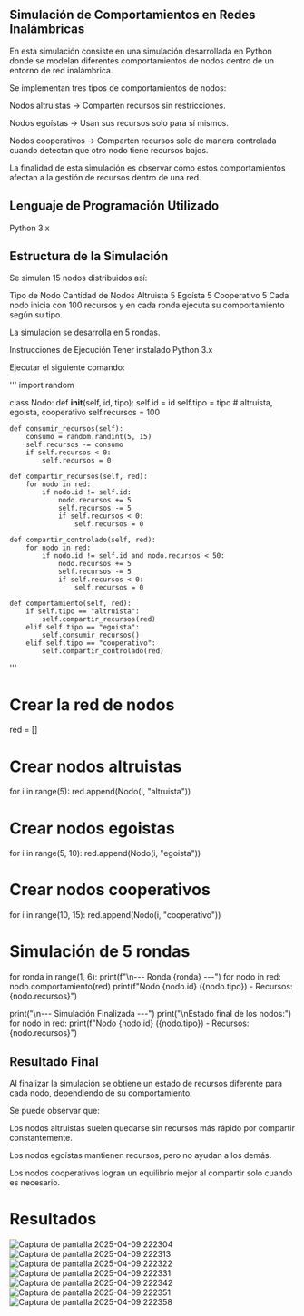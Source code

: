 ## Simulación de Comportamientos en Redes Inalámbricas

En esta simulación consiste en una simulación desarrollada en Python donde se modelan diferentes comportamientos de nodos dentro de un entorno de red inalámbrica.

Se implementan tres tipos de comportamientos de nodos:

Nodos altruistas → Comparten recursos sin restricciones.

Nodos egoístas → Usan sus recursos solo para sí mismos.

Nodos cooperativos → Comparten recursos solo de manera controlada cuando detectan que otro nodo tiene recursos bajos.

La finalidad de esta simulación es observar cómo estos comportamientos afectan a la gestión de recursos dentro de una red.

## Lenguaje de Programación Utilizado
Python 3.x

## Estructura de la Simulación
Se simulan 15 nodos distribuidos así:

Tipo de Nodo	Cantidad de Nodos
Altruista	5
Egoísta	5
Cooperativo	5
Cada nodo inicia con 100 recursos y en cada ronda ejecuta su comportamiento según su tipo.

La simulación se desarrolla en 5 rondas.

Instrucciones de Ejecución
Tener instalado Python 3.x

Ejecutar el siguiente comando:

'''
import random

class Nodo:
    def __init__(self, id, tipo):
        self.id = id
        self.tipo = tipo  # altruista, egoista, cooperativo
        self.recursos = 100

    def consumir_recursos(self):
        consumo = random.randint(5, 15)
        self.recursos -= consumo
        if self.recursos < 0:
            self.recursos = 0

    def compartir_recursos(self, red):
        for nodo in red:
            if nodo.id != self.id:
                nodo.recursos += 5
                self.recursos -= 5
                if self.recursos < 0:
                    self.recursos = 0

    def compartir_controlado(self, red):
        for nodo in red:
            if nodo.id != self.id and nodo.recursos < 50:
                nodo.recursos += 5
                self.recursos -= 5
                if self.recursos < 0:
                    self.recursos = 0

    def comportamiento(self, red):
        if self.tipo == "altruista":
            self.compartir_recursos(red)
        elif self.tipo == "egoista":
            self.consumir_recursos()
        elif self.tipo == "cooperativo":
            self.compartir_controlado(red)
'''

# Crear la red de nodos
red = []

# Crear nodos altruistas
for i in range(5):
    red.append(Nodo(i, "altruista"))

# Crear nodos egoistas
for i in range(5, 10):
    red.append(Nodo(i, "egoista"))

# Crear nodos cooperativos
for i in range(10, 15):
    red.append(Nodo(i, "cooperativo"))

# Simulación de 5 rondas
for ronda in range(1, 6):
    print(f"\n--- Ronda {ronda} ---")
    for nodo in red:
        nodo.comportamiento(red)
        print(f"Nodo {nodo.id} ({nodo.tipo}) - Recursos: {nodo.recursos}")

print("\n--- Simulación Finalizada ---")
print("\nEstado final de los nodos:")
for nodo in red:
    print(f"Nodo {nodo.id} ({nodo.tipo}) - Recursos: {nodo.recursos}")
## Resultado Final
Al finalizar la simulación se obtiene un estado de recursos diferente para cada nodo, dependiendo de su comportamiento.

Se puede observar que:

Los nodos altruistas suelen quedarse sin recursos más rápido por compartir constantemente.

Los nodos egoístas mantienen recursos, pero no ayudan a los demás.

Los nodos cooperativos logran un equilibrio mejor al compartir solo cuando es necesario.

# Resultados

![Captura de pantalla 2025-04-09 222304](https://github.com/user-attachments/assets/5fde8694-8ab4-48b5-b0bd-ea26f40422a1)
![Captura de pantalla 2025-04-09 222313](https://github.com/user-attachments/assets/547c6f10-0ee2-4c4e-a669-c134c3531035)
![Captura de pantalla 2025-04-09 222322](https://github.com/user-attachments/assets/8ea5a989-6b49-4962-b30d-bdf84681ec97)
![Captura de pantalla 2025-04-09 222331](https://github.com/user-attachments/assets/fc930cbd-74fb-4c31-9302-8b315c571bcd)
![Captura de pantalla 2025-04-09 222342](https://github.com/user-attachments/assets/5df2788a-1b8f-4a70-9560-a80c53ff98d5)
![Captura de pantalla 2025-04-09 222351](https://github.com/user-attachments/assets/16136a54-5153-43a0-b339-4aaf6aa31330)
![Captura de pantalla 2025-04-09 222358](https://github.com/user-attachments/assets/79728496-42f0-4c14-9a3c-a4074a826b10)





